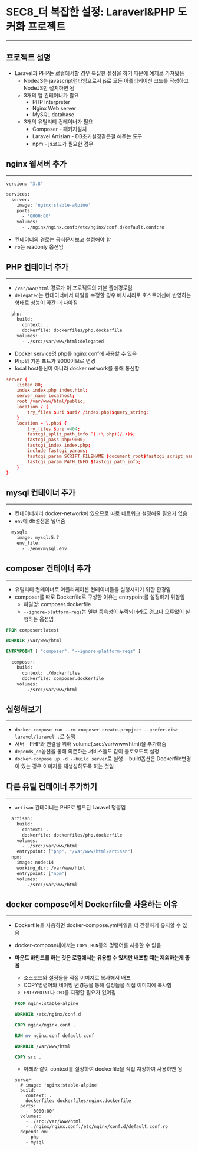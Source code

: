 # SEC8_더 복잡한 설정: Laraverl&PHP 도커화 프로젝트

---

## 프로젝트 설명

- Laravel과 PHP는 로컬에서할 경우 복잡한 설정을 하기 때문에 예제로 가져왔음
  - NodeJS는 javascript런타임으로서 js로 모든 어플리케이션 코드를 작성하고 NodeJS만 설치하면 됨
  - 3개의 앱 컨테이너가 필요
    - PHP Interpreter
    - Nginx Web server
    - MySQL database
  - 3개의 유틸리티 컨테이너가 필요
    - Composer - 패키지설치
    - Laravel Artisian - DB초기설정같은걸 해주는 도구
    - npm - js코드가 필요한 경우

## nginx 웹서버 추가

---


```dockerfile
version: "3.8"

services: 
  server:
    image: 'nginx:stable-alpine'
    ports: 
      - '8000:80'
    volumes: 
      - ./nginx/nginx.conf:/etc/nginx/conf.d/default.conf:ro
```

- 컨테이너의 경로는 공식문서보고 설정해야 함
- `ro`는 readonly 옵션임

## PHP 컨테이너 추가

---

- `/var/www/html` 경로가 이 프로젝트의 기본 폴더경로임
- `delegated`는 컨테이너에서 파일을 수정할 경우 배치처리로 호스트머신에 반영하는 형태로 성능이 약간 더 나아짐

```Dockerfile
  php:
    build:
      context: .
      dockerfile: dockerfiles/php.dockerfile
    volumes: 
      - ./src:/var/www/html:delegated
```

- Docker service명 php를 nginx conf에 사용할 수 있음
- Php의 기본 포트가 9000이므로 변경
- local host통신이 아니라 docker network를 통해 통신함

```conf
server {
    listen 80;
    index index.php index.html;
    server_name localhost;
    root /var/www/html/public;
    location / {
        try_files $uri $uri/ /index.php?$query_string;
    }
    location ~ \.php$ {
        try_files $uri =404;
        fastcgi_split_path_info ^(.+\.php)(/.+)$;
        fastcgi_pass php:9000;
        fastcgi_index index.php;
        include fastcgi_params;
        fastcgi_param SCRIPT_FILENAME $document_root$fastcgi_script_name;
        fastcgi_param PATH_INFO $fastcgi_path_info;
    }
}
```

## mysql 컨테이너 추가

---

- 컨테이너끼리 docker-network에 있으므로 따로 네트워크 설정해줄 필요가 없음
- `env`에 db설정을 넣어줌

```Dockerfile
  mysql:
    image: mysql:5.7
    env_file: 
      - ./env/mysql.env
```

## composer 컨테이너 추가

---

- 유틸리티 컨테이너로 어플리케이션 컨테이너들을 실행시키기 위한 환경임
- composer를 따로 Dockerfile로 구성한 이유는 entrypoint를 설정하기 위함임
  - 파일명: composer.dockerfile
  - `--ignore-platform-reqs`는 일부 종속성이 누락되더라도 경고나 오류없이 실행하는 옵션임

```Dockerfile
FROM composer:latest

WORKDIR /var/www/html

ENTRYPOINT [ "composer", "--ignore-platform-reqs" ]
```

```Dockerfile
  composer:
    build:
      context: ./dockerfiles
      dockerfile: composer.dockerfile
    volumes: 
      - ./src:/var/www/html      
```

## 실행해보기

---

- `docker-compose run --rm composer create-propject --prefer-dist laravel/laravel .`로 실행
- 서버 - PHP와 연결을 위해 volume(.src:/var/www/html)을 추가해줌
- `depends_on`옵션을 통해 의존하는 서비스들도 같이 불로오도록 설정
- `docker-compose up -d --build server`로 실행 --build옵션은 Dockerfile변경이 있는 경우 이미지를 재생성하도록 하는 것임

## 다른 유틸 컨테이너 추가하기

---

- `artisan` 컨테이너는 PHP로 빌드된 Laravel 명령임

```Dockerfile
  artisan:
    build:
      context: .
      dockerfile: dockerfiles/php.dockerfile
    volumes: 
      - ./src:/var/www/html
    entrypoint: ["php", "/var/www/html/artisan"]
  npm:
    image: node:14
    working_dir: /var/www/html
    entrypoint: ["npm"]
    volumes: 
      - ./src:/var/www/html
```

## docker compose에서 Dockerfile을 사용하는 이유

---

- Dockerfile을 사용하면 docker-compose.yml파일을 더 간결하게 유지할 수 있음
- docker-compose내에서는 `COPY`, `RUN`등의 명령어를 사용할 수 없음
- **마운트 바인드를 하는 것은 로컬에서는 유용할 수 있지만 배포할 때는 제외하는게 좋음**
  - 소스코드와 설정들을 직접 이미지로 복사해서 배포
  - COPY명령어와 네이밍 변경등을 통해 설정들을 직접 이미지에 복사함
  - `ENTRYPOINT`나 `CMD`를 지정할 필요가 없어짐

  ```Dockerfile
  FROM nginx:stable-alpine

  WORKDIR /etc/nginx/conf.d

  COPY nginx/nginx.conf .

  RUN mv nginx.conf default.conf

  WORKDIR /var/www/html

  COPY src .
  ```

  - 아래와 같이 context를 설정하여 dockerfile을 직접 지정하여 사용하면 됨

  ```docker-compose
  server:
    # image: 'nginx:stable-alpine'
    build:
      context: .
      dockerfile: dockerfiles/nginx.dockerfile
    ports: 
      - '8000:80'
    volumes: 
      - ./src:/var/www/html
      - ./nginx/nginx.conf:/etc/nginx/conf.d/default.conf:ro
    depends_on: 
      - php
      - mysql
  ```